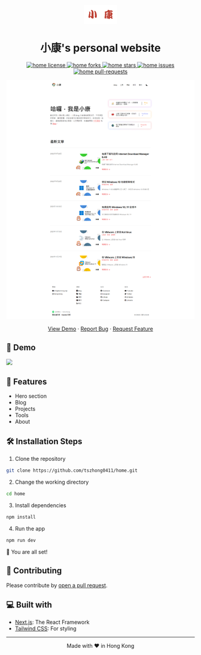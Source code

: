 <p align="center">
  <a href="https://tszhong.top">
    <img src="./public/static/images/logo.png" width="90" />
  </a>
</p>

<h1 align="center">
 小康's personal website
</h1>

<p align="center">
<a href="https://github.com/tszhong0411/home/blob/main/LICENSE" target="blank">
<img src="https://img.shields.io/github/license/tszhong0411/home?style=flat-square" alt="home license" />
</a>
<a href="https://github.com/tszhong0411/home/fork" target="blank">
<img src="https://img.shields.io/github/forks/tszhong0411/home?style=flat-square" alt="home forks"/>
</a>
<a href="https://github.com/tszhong0411/home/stargazers" target="blank">
<img src="https://img.shields.io/github/stars/tszhong0411/home?style=flat-square" alt="home stars"/>
</a>
<a href="https://github.com/tszhong0411/home/issues" target="blank">
<img src="https://img.shields.io/github/issues/tszhong0411/home?style=flat-square" alt="home issues"/>
</a>
<a href="https://github.com/tszhong0411/home/pulls" target="blank">
<img src="https://img.shields.io/github/issues-pr/tszhong0411/home?style=flat-square" alt="home pull-requests"/>
</a>
</p>

<p align="center"><img src="./public/static/images/readme/screencapture-2022-02-01.png" /></p>

<p align="center">
    <a href="https://tszhong.top" target="blank">View Demo</a>
    ·
    <a href="https://github.com/tszhong0411/home/issues/new/choose">Report Bug</a>
    ·
    <a href="https://github.com/tszhong0411/home/issues/new/choose">Request Feature</a>
</p>

## 🚀 Demo

<a href="https://tszhong.top" target="blank">
<img src="https://img.shields.io/website?url=https%3A%2F%2Ftszhong.top&logo=github&style=flat-square" />
</a>

## 🧐 Features

- Hero section
- Blog
- Projects
- Tools
- About

## 🛠️ Installation Steps

1. Clone the repository

```bash
git clone https://github.com/tszhong0411/home.git
```

2. Change the working directory

```bash
cd home
```

3. Install dependencies

```bash
npm install
```

4. Run the app

```bash
npm run dev
```

🌟 You are all set!

## 🍰 Contributing

Please contribute by [open a pull request](https://github.com/tszhong0411/home/compare).

## 💻 Built with

- [Next.js](https://nextjs.org): The React Framework
- [Tailwind CSS](https://tailwindcss.com/): For styling

<hr>
<p align="center">
Made with ❤️ in Hong Kong
</p>

